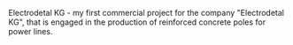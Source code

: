 Electrodetal KG -  my first commercial project for the company "Electrodetal KG", that is engaged in the production of reinforced concrete poles for power lines.